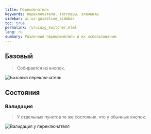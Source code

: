 ```yaml
---
title: Переключатели
keywords: переключатели, тогглеры, элементы
sidebar: ui-ux-guideline_sidebar
toc: true
permalink: ru/uiuxg_switcher.html
lang: ru
summary: Различные переключатели и их использование.
---
```


## Базовый

> Собирается из кнопок.

![Базовый переключатель](/images/pages/guides/ui-ux-guideline/uiuxg_switcher/1.png)

## Состояния

### Валидация

> У отдельных пунктов те же состояния, что у обычных кнопок.

![Валидация у переключателя](/images/pages/guides/ui-ux-guideline/uiuxg_switcher/2.png)
